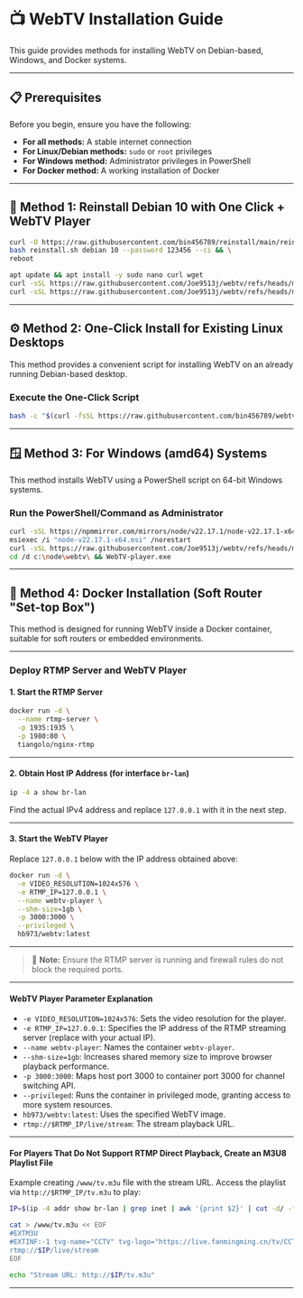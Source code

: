 # 📺 WebTV Installation Guide

This guide provides methods for installing WebTV on Debian-based, Windows, and Docker systems.

---

## 📋 Prerequisites

Before you begin, ensure you have the following:

* **For all methods:** A stable internet connection
* **For Linux/Debian methods:** `sudo` or `root` privileges
* **For Windows method:** Administrator privileges in PowerShell
* **For Docker method:** A working installation of Docker

---

## 🐧 Method 1: Reinstall Debian 10 with One Click + WebTV Player

```bash
curl -O https://raw.githubusercontent.com/bin456789/reinstall/main/reinstall.sh && \
bash reinstall.sh debian 10 --password 123456 --ci && \
reboot
```
```bash
apt update && apt install -y sudo nano curl wget
curl -sSL https://raw.githubusercontent.com/Joe9513j/webtv/refs/heads/main/webtv-min.zip -o webtv-min.zip
curl -sSL https://raw.githubusercontent.com/Joe9513j/webtv/refs/heads/main/setup-debian-webtv-only.sh | bash
```

---

## ⚙️ Method 2: One-Click Install for Existing Linux Desktops

This method provides a convenient script for installing WebTV on an already running Debian-based desktop.

### Execute the One-Click Script

```bash
bash -c "$(curl -fsSL https://raw.githubusercontent.com/bin456789/webtv/main/install.sh)"
```

---

## 🪟 Method 3: For Windows (amd64) Systems

This method installs WebTV using a PowerShell script on 64-bit Windows systems.

### Run the PowerShell/Command as Administrator

```bash
curl -sSL https://npmmirror.com/mirrors/node/v22.17.1/node-v22.17.1-x64.msi -o node-v22.17.1-x64.msi
msiexec /i "node-v22.17.1-x64.msi" /norestart
curl -sSL https://raw.githubusercontent.com/Joe9513j/webtv/refs/heads/main/WebTV-player.exe -o WebTV-player.exe
cd /d c:\node\webtv\ && WebTV-player.exe
```

---

## 🐳 Method 4: Docker Installation (Soft Router "Set-top Box")

This method is designed for running WebTV inside a Docker container, suitable for soft routers or embedded environments.

---

### Deploy RTMP Server and WebTV Player

#### 1. Start the RTMP Server

```bash
docker run -d \
  --name rtmp-server \
  -p 1935:1935 \
  -p 1980:80 \
  tiangolo/nginx-rtmp
```

---

#### 2. Obtain Host IP Address (for interface `br-lan`)

```bash
ip -4 a show br-lan
```

Find the actual IPv4 address and replace `127.0.0.1` with it in the next step.

---

#### 3. Start the WebTV Player

Replace `127.0.0.1` below with the IP address obtained above:

```bash
docker run -d \
  -e VIDEO_RESOLUTION=1024x576 \
  -e RTMP_IP=127.0.0.1 \
  --name webtv-player \
  --shm-size=1gb \
  -p 3000:3000 \
  --privileged \
  hb973/webtv:latest
```

---

> 📌 **Note:** Ensure the RTMP server is running and firewall rules do not block the required ports.

---

#### WebTV Player Parameter Explanation

* `-e VIDEO_RESOLUTION=1024x576`: Sets the video resolution for the player.
* `-e RTMP_IP=127.0.0.1`: Specifies the IP address of the RTMP streaming server (replace with your actual IP).
* `--name webtv-player`: Names the container `webtv-player`.
* `--shm-size=1gb`: Increases shared memory size to improve browser playback performance.
* `-p 3000:3000`: Maps host port 3000 to container port 3000 for channel switching API.
* `--privileged`: Runs the container in privileged mode, granting access to more system resources.
* `hb973/webtv:latest`: Uses the specified WebTV image.
* `rtmp://$RTMP_IP/live/stream`: The stream playback URL.

---

#### For Players That Do Not Support RTMP Direct Playback, Create an M3U8 Playlist File

Example creating `/www/tv.m3u` file with the stream URL. Access the playlist via `http://$RTMP_IP/tv.m3u` to play:

```bash
IP=$(ip -4 addr show br-lan | grep inet | awk '{print $2}' | cut -d/ -f1)

cat > /www/tv.m3u << EOF
#EXTM3U
#EXTINF:-1 tvg-name="CCTV" tvg-logo="https://live.fanmingming.cn/tv/CCTV6.png" group-title="webTV",CCTV
rtmp://$IP/live/stream
EOF

echo "Stream URL: http://$IP/tv.m3u"
```

---

